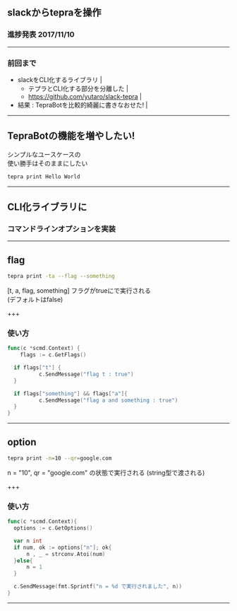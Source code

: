 ## slackからtepraを操作

### 進捗発表 2017/11/10

---

### 前回まで

- slackをCLI化するライブラリ |
  - テプラとCLI化する部分を分離した |
  - <https://github.com/yutaro/slack-tepra> |
- 結果 : TepraBotを比較的綺麗に書きなおせた! |

---

## TepraBotの機能を増やしたい!

シンプルなユースケースの  
使い勝手はそのままにしたい

```sh
tepra print Hello World
```

---

## CLI化ライブラリに
### コマンドラインオプションを実装

---

## flag

```sh
tepra print -ta --flag --something
```

[t, a, flag, something] 
フラグがtrueにで実行される  
(デフォルトはfalse)

+++

### 使い方

```go
func(c *scmd.Context) {
	flags := c.GetFlags()

  if flags["t"] {
          c.SendMessage("flag t : true")
  }

  if flags["something"] && flags["a"]{
          c.SendMessage("flag a and something : true")
  }
}
```

---

## option

```sh
tepra print -n=10 --qr=google.com
```

n = "10", qr = "google.com" の状態で実行される
(string型で渡される)

+++

### 使い方

```go
func(c *scmd.Context){
  options := c.GetOptions()

  var n int
  if num, ok := options["n"]; ok{
      n , _ = strconv.Atoi(num)
  }else{
      n = 1
  }

  c.SendMessage(fmt.Sprintf("n = %d で実行されました", n))
}
```

---

## 
